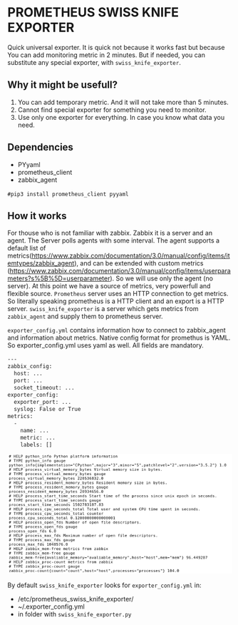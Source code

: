 # PROMETHEUS SWISS KNIFE EXPORTER

Quick universal exporter. It is quick not because it works fast but because You can add monitoring metric in 2 minutes. But if needed, you can substitute any special exporter, with `swiss_knife_exporter`.

## Why it might be usefull?
1. You can add temporary metric. And it will not take more than 5 minutes.
2. Cannot find special exporter for something you need to monitor.
3. Use only one exporter for everything. In case you know what data you need.

## Dependencies
* PYyaml
* prometheus_client
* zabbix_agent

`#pip3 install prometheus_client pyyaml`

## How it works
For thouse who is not familiar with zabbix. Zabbix it is a server and an agent. The Server polls agents with some interval. The agent supports a default list of metrics(https://www.zabbix.com/documentation/3.0/manual/config/items/itemtypes/zabbix_agent), and can be extended with custom metrics (https://www.zabbix.com/documentation/3.0/manual/config/items/userparameters?s%5B%5D=userparameter). So we will use only the agent (no server).
At this point we have a source of metrics, very powerfull and flexible source. `Prometheus` server uses an HTTP connection to get metrics. So literally speaking prometheus is a HTTP client and an export is a HTTP server. `swiss_knife_exporter` is a server which gets metrics from `zabbix_agent` and supply them to prometheus server.

`exporter_config.yml` contains information how to connect to zabbix_agent and information about metrics. Native config format for promethus is YAML. So exporter_config.yml uses yaml as well.
All fields are mandatory.

```
---
zabbix_config:
  host: ...
  port: ...
  socket_timeout: ...
exporter_config:
  exporter_port: ...
  syslog: False or True
metrics:
  -
    name: ...
    metric: ...
    labels: []
```
![screenshot](images/example.png)

By default `swiss_knife_exporter` looks for `exporter_config.yml` in:
* /etc/prometheus_swiss_knife_exporter/
* ~/.exporter_config.yml
* in folder with `swiss_knife_exporter.py`
